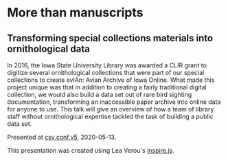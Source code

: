 # More than manuscripts

## Transforming special collections materials into ornithological data

In 2016, the Iowa State University Library was awarded a CLIR grant to
digitize several ornithological collections that were part of our special
collections to create avIAn: Avian Archive of Iowa Online. What made this
project unique was that in addition to creating a fairly traditional digital
collection, we would also build a data set out of rare bird sighting
documentation, transforming an inaccessible paper archive into online data
for anyone to use. This talk will give an overview of how a team of library
staff without ornithological expertise tackled the task of building a public
data set.

Presented at [csv,conf,v5](https://csvconf.com/), 2020-05-13.

This presentation was created using Lea Verou's [inspire.js](https://github.com/LeaVerou/inspire.js).